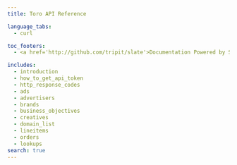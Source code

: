 ```yaml
---
title: Toro API Reference

language_tabs:
  - curl

toc_footers:
  - <a href='http://github.com/tripit/slate'>Documentation Powered by Slate</a>

includes:
  - introduction
  - how_to_get_api_token
  - http_response_codes
  - ads
  - advertisers
  - brands
  - business_objectives
  - creatives
  - domain_list
  - lineitems
  - orders
  - lookups
search: true
---
```

